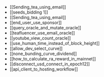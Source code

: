 - [[Sending_tea_using_email]]
- [[seeds_bidding 1]]
- [[Sending_tea_using_email]]
- [[end_user_use_sponsor]]
- [[query_oracle_and_mutate_oracle]]
- [[teafluencer_use_email_oracle]]
- [[youtube_view_count_oracle]]
- [[use_human_time_instead_of_block_height]]
- [[allow_dev_select_curve]]
- [[none_bunding_curve_dividend]]
- [[how_to_calculate_ra_reward_in_mainnet]]
- [[disconnect_usd_connect_in_epoch12]]
- [[api_client_to_hosting_workflow]]